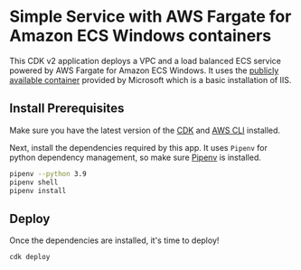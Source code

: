 
# Simple Service with AWS Fargate for Amazon ECS Windows containers

This CDK v2 application deploys a VPC and a load balanced ECS service powered by AWS Fargate for Amazon ECS Windows. It uses
the [publicly available container](mcr.microsoft.com/windows/servercore/iis:windowsservercore-ltsc2019) provided by Microsoft which is a basic installation of IIS.

## Install Prerequisites

Make sure you have the latest version of the [CDK](https://docs.aws.amazon.com/cdk/v2/guide/getting_started.html) and
[AWS CLI](https://docs.aws.amazon.com/cli/latest/userguide/getting-started-install.html) installed.

Next, install the dependencies required by this app. It uses `Pipenv` for python dependency management, so make sure
[Pipenv](https://pipenv.pypa.io/en/latest/install/) is installed.

```bash
pipenv --python 3.9
pipenv shell
pipenv install
```

## Deploy

Once the dependencies are installed, it's time to deploy!

```bash
cdk deploy
```
